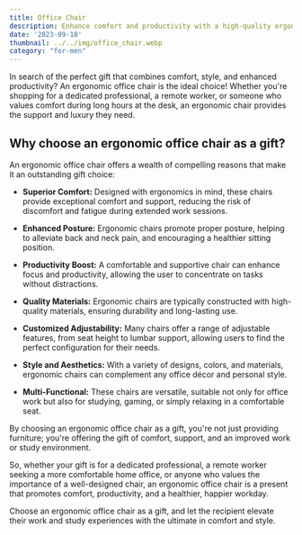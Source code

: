 ```yaml
---
title: Office Chair
description: Enhance comfort and productivity with a high-quality ergonomic office chair.
date: '2023-09-18'
thumbnail: ../../img/office_chair.webp
category: "for-men"
---
```

In search of the perfect gift that combines comfort, style, and enhanced productivity? An ergonomic office chair is the ideal choice! Whether you're shopping for a dedicated professional, a remote worker, or someone who values comfort during long hours at the desk, an ergonomic chair provides the support and luxury they need.

## Why choose an ergonomic office chair as a gift?

An ergonomic office chair offers a wealth of compelling reasons that make it an outstanding gift choice:

- **Superior Comfort:** Designed with ergonomics in mind, these chairs provide exceptional comfort and support, reducing the risk of discomfort and fatigue during extended work sessions.

- **Enhanced Posture:** Ergonomic chairs promote proper posture, helping to alleviate back and neck pain, and encouraging a healthier sitting position.

- **Productivity Boost:** A comfortable and supportive chair can enhance focus and productivity, allowing the user to concentrate on tasks without distractions.

- **Quality Materials:** Ergonomic chairs are typically constructed with high-quality materials, ensuring durability and long-lasting use.

- **Customized Adjustability:** Many chairs offer a range of adjustable features, from seat height to lumbar support, allowing users to find the perfect configuration for their needs.

- **Style and Aesthetics:** With a variety of designs, colors, and materials, ergonomic chairs can complement any office décor and personal style.

- **Multi-Functional:** These chairs are versatile, suitable not only for office work but also for studying, gaming, or simply relaxing in a comfortable seat.

By choosing an ergonomic office chair as a gift, you're not just providing furniture; you're offering the gift of comfort, support, and an improved work or study environment.

So, whether your gift is for a dedicated professional, a remote worker seeking a more comfortable home office, or anyone who values the importance of a well-designed chair, an ergonomic office chair is a present that promotes comfort, productivity, and a healthier, happier workday.

Choose an ergonomic office chair as a gift, and let the recipient elevate their work and study experiences with the ultimate in comfort and style.
